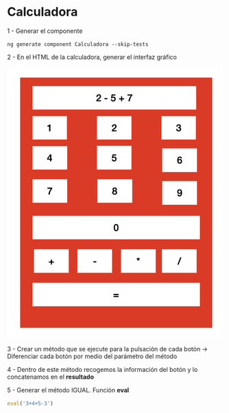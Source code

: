 # Calculadora

1 - Generar el componente

```
ng generate component Calculadora --skip-tests
```

2 - En el HTML de la calculadora, generar el interfaz gráfico

![calculadora.png](./calculadora.png)

3 - Crear un método que se ejecute para la pulsación de cada botón -> Diferenciar cada botón por medio del parámetro del método

4 - Dentro de este método recogemos la información del botón y lo concatenamos en el **resultado**

5 - Generar el método IGUAL. Función **eval**

```javascript
eval('3+4+5-3')
```